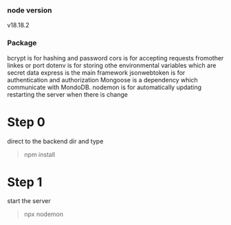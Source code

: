 ### node version

v18.18.2

### Package

bcrypt is for hashing and password
cors is for accepting requests fromother linkes or port
dotenv is for storing othe environmental variables which are secret data
express is the main framework
jsonwebtoken is for authentication and authorization
Mongoose is a dependency which communicate with MondoDB.
nodemon is for automatically updating restarting the server when there is change

# Step 0

direct to the backend dir and type

> npm install

# Step 1

start the server

> npx nodemon
